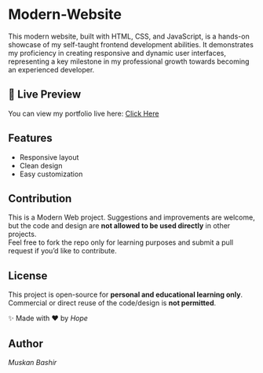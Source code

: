# Modern-Website
This modern website, built with HTML, CSS, and JavaScript, is a hands-on showcase of my self-taught frontend development abilities. It demonstrates my proficiency in creating responsive and dynamic user interfaces, representing a key milestone in my professional growth towards becoming an experienced developer.
## 🔗 Live Preview  
You can view my portfolio live here: [Click Here](https://muskan-b789.github.io/Modern-Website/)

## Features  
- Responsive layout  
- Clean design  
- Easy customization

## Contribution  
This is a Modern Web project. Suggestions and improvements are welcome, but the code and design are **not allowed to be used directly** in other projects.  
Feel free to fork the repo only for learning purposes and submit a pull request if you’d like to contribute.  

## License  
This project is open-source for **personal and educational learning only**.  
Commercial or direct reuse of the code/design is **not permitted**.  

✨ Made with ❤️ by *Hope*  

## Author  
<i>Muskan Bashir </i>
